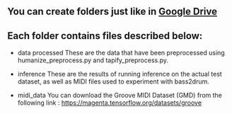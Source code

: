 ## You can create folders just like in [Google Drive](https://drive.google.com/drive/folders/1SqLu6v6bxBrmQt67ledKSBJYrxqpCsaF?usp=drive_link)

Each folder contains files described below:
------

* data processed
  These are the data that have been preprocessed using humanize_preprocess.py and tapify_preprocess.py.

* inference
  These are the results of running inference on the actual test dataset, as well as MIDI files used to experiment with bass2drum.

* midi_data
  You can download the Groove MIDI Dataset (GMD) from the following link : <https://magenta.tensorflow.org/datasets/groove>
